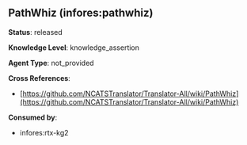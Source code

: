 [//]: # (DO NOT MANUALLY EDIT THIS FILE. IT IS GENERATED FROM A TEMPLATE.)

## PathWhiz (infores:pathwhiz)

**Status**: released
  
**Knowledge Level**: knowledge_assertion
  
**Agent Type**: not_provided



**Cross References**:

- [https://github.com/NCATSTranslator/Translator-All/wiki/PathWhiz](https://github.com/NCATSTranslator/Translator-All/wiki/PathWhiz)


**Consumed by**:

- infores:rtx-kg2